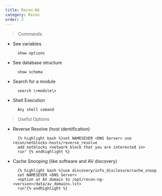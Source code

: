 ```yaml
---
title: Recon-NG 
category: Recon
order: 2
---
```


>Commands 

* See variables
			
		show options 

* See database structure
		
		show schema

* Search for a module
		
		search \<module\>

* Shell Execution 
		
		Any shell comand

>Useful Options

* Reverse Resolve (host identification) 

		{% highlight bash %}set NAMESEVER <DNS Server> use recon/netblocks-hosts/reverse_resolve
		add netblocks <network block that you are interested in>
		run" {% endhighlight %}

* Cache Snooping (like software and AV discovery) 

		{% highlight bash %}use discovery/info_disclosure/cache_snoop
		set NAMESEVER <DNS Server>
		<option at AV domain to /opt/recon-ng-<version>/data/av_domains.lst>
		run"{% endhighlight %}
